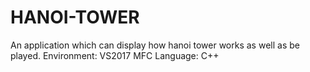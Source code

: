 # HANOI-TOWER
An application which can display how hanoi tower works as well as be played.
    Environment: VS2017 MFC
    Language: C++
